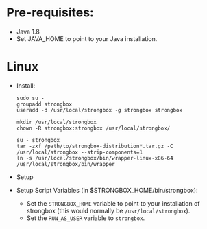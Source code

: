 
# Pre-requisites:
* Java 1.8
* Set JAVA_HOME to point to your Java installation.

# Linux

* Install:

    ```
    sudo su -
    groupadd strongbox
    useradd -d /usr/local/strongbox -g strongbox strongbox
    
    mkdir /usr/local/strongbox
    chown -R strongbox:strongbox /usr/local/strongbox/
    
    su - strongbox
    tar -zxf /path/to/strongbox-distribution*.tar.gz -C /usr/local/strongbox --strip-components=1
    ln -s /usr/local/strongbox/bin/wrapper-linux-x86-64 /usr/local/strongbox/bin/wrapper
    ```

* Setup
 * Setup Script Variables (in $STRONGBOX_HOME/bin/strongbox):
   * Set the `STRONGBOX_HOME` variable to point to your installation of strongbox (this would normally be `/usr/local/strongbox`).
    * Set the `RUN_AS_USER` variable to `strongbox`.

